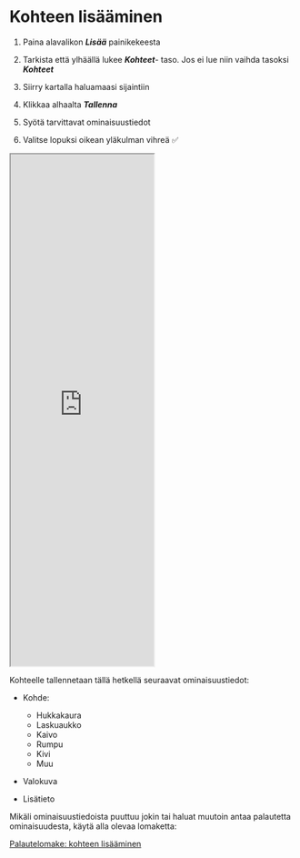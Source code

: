 # Kohteen lisääminen

1.  Paina alavalikon ***Lisää*** painikekeesta

2.  Tarkista että ylhäällä lukee ***Kohteet***- taso. Jos ei lue niin vaihda tasoksi ***Kohteet***

3.  Siirry kartalla haluamaasi sijaintiin

4.  Klikkaa alhaalta ***Tallenna***

5.  Syötä tarvittavat ominaisuustiedot

6.  Valitse lopuksi oikean yläkulman vihreä ✅

<iframe src="https://drive.google.com/file/d/1kPA5kSyEu1p16B7XwNVBxHOx28aaijkx/preview" width="50%" height="900" allowfullscreen="allowfullscreen">

</iframe>

Kohteelle tallennetaan tällä hetkellä seuraavat ominaisuustiedot:

-   Kohde:

    <div>

    -   Hukkakaura<br>
    -   Laskuaukko<br>
    -   Kaivo<br>
    -   Rumpu<br>
    -   Kivi<br>
    -   Muu<br>

    </div>

-   Valokuva

-   Lisätieto

Mikäli ominaisuustiedoista puuttuu jokin tai haluat muutoin antaa palautetta ominaisuudesta, käytä alla olevaa lomaketta:

[Palautelomake: kohteen lisääminen](https://docs.google.com/forms/d/e/1FAIpQLSfsGGxcdoyVvwqIh-dGyleqlHLDa48dSnIgMMCHhSZR-pgl4Q/viewform?usp=pp_url&entry.76641795=Kohteen+lis%C3%A4%C3%A4mist%C3%A4)
